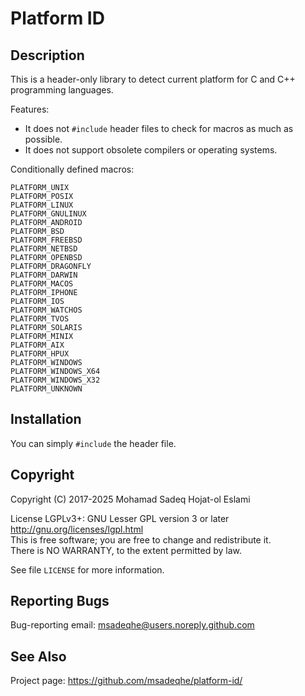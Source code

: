 # Platform ID

## Description

This is a header-only library to detect current platform for C and C++ programming languages.

Features:
- It does not `#include` header files to check for macros as much as possible.
- It does not support obsolete compilers or operating systems.

Conditionally defined macros:

```
PLATFORM_UNIX
PLATFORM_POSIX
PLATFORM_LINUX
PLATFORM_GNULINUX
PLATFORM_ANDROID
PLATFORM_BSD
PLATFORM_FREEBSD
PLATFORM_NETBSD
PLATFORM_OPENBSD
PLATFORM_DRAGONFLY
PLATFORM_DARWIN
PLATFORM_MACOS
PLATFORM_IPHONE
PLATFORM_IOS
PLATFORM_WATCHOS
PLATFORM_TVOS
PLATFORM_SOLARIS
PLATFORM_MINIX
PLATFORM_AIX
PLATFORM_HPUX
PLATFORM_WINDOWS
PLATFORM_WINDOWS_X64
PLATFORM_WINDOWS_X32
PLATFORM_UNKNOWN
```

## Installation

You can simply `#include` the header file.

## Copyright

Copyright (C) 2017-2025  Mohamad Sadeq Hojat-ol Eslami

License LGPLv3+: GNU Lesser GPL version 3 or later <http://gnu.org/licenses/lgpl.html><br/>
This is free software; you are free to change and redistribute it.<br/>
There is NO WARRANTY, to the extent permitted by law.

See file `LICENSE` for more information.

## Reporting Bugs

Bug-reporting email: <msadeqhe@users.noreply.github.com>

## See Also

Project page: <https://github.com/msadeqhe/platform-id/>

